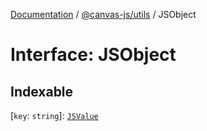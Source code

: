 [Documentation](../../../packages.md) / [@canvas-js/utils](../index.md) / JSObject

# Interface: JSObject

## Indexable

 \[`key`: `string`\]: [`JSValue`](../type-aliases/JSValue.md)
